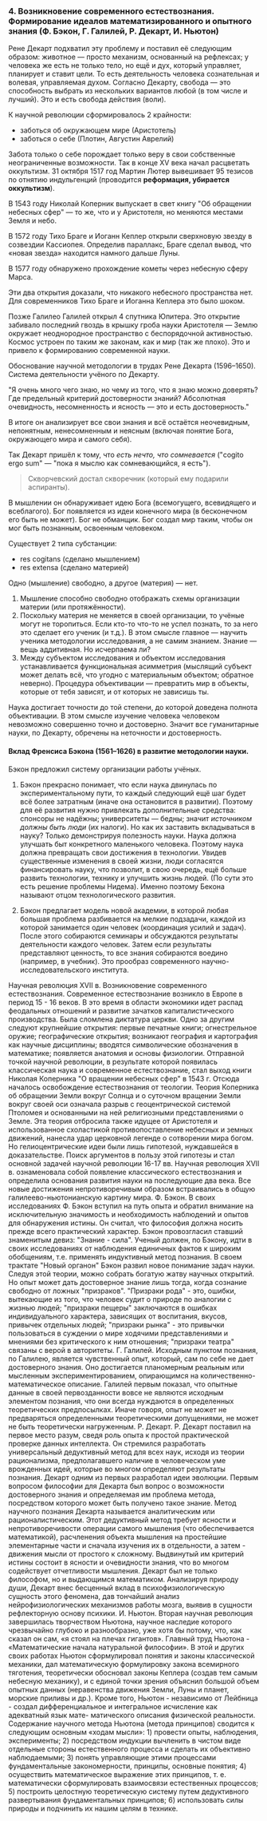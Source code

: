 ### 4. Возникновение современного естествознания. Формирование идеалов математизированного и опытного знания (Ф. Бэкон, Г. Галилей, Р. Декарт, И. Ньютон)

Рене Декарт подхватил эту проблему и поставил её следующим образом: животное — просто механизм, основанный на рефлексах; у человека же есть не только тело, но ещё и дух, который управляет, планирует и ставит цели.
То есть деятельность человека сознательная и волевая, управляемая духом.
Согласно Декарту, свобода — это способность выбрать из нескольких вариантов любой (в том числе и лучший).
Это и есть свобода действия (воли).


К научной революции сформировалось 2 крайности:
- заботься об окружающем мире (Аристотель)
- заботься о себе (Плотин, Августин Аврелий)

Забота только о себе порождает только веру в свои собственные неограниченные возможности.
Так в конце XV века начал расцветать оккультизм.
31 октября 1517 год Мартин Лютер вывешивает 95 тезисов по отнятию индульгенций (проводится __реформация, убирается оккультизм__).

В 1543 году Николай Коперник выпускает в свет книгу "Об обращении небесных сфер" — то же, что и у Аристотеля, но меняются местами Земля и небо.

В 1572 году Тихо Браге и Иоганн Кеплер открыли сверхновую звезду в созвездии Кассиопея.
Определив параллакс, Браге сделал вывод, что «новая звезда» находится намного дальше Луны.

В 1577 году обнаружено прохождение кометы через небесную сферу Марса.

Эти два открытия доказали, что никакого небесного пространства нет.
Для современников Тихо Браге и Иоганна Кеплера это было шоком.

Позже Галилео Галилей открыл 4 спутника Юпитера.
Это открытие забивало последний гвоздь в крышку гроба науки Аристотеля — Землю окружает неоднородное пространство с беспорядочной активностью.
Космос устроен по таким же законам, как и мир (так же плохо).
Это и привело к формированию современной науки.

Обоснование научной методологии в трудах Рене Декарта (1596–1650). Система деятельности учёного по Декарту.

"Я очень много чего знаю, но чему из того, что я знаю можно доверять? Где предельный критерий достоверности знаний? Абсолютная очевидность, несомненность и ясность — это и есть достоверность."

В итоге он анализирует все свои знания и всё остаётся неочевидным, непонятным, ненесомненным и неясным (включая понятие Бога, окружающего мира и самого себя).

Так Декарт пришёл к тому, что _есть нечто, что сомневается_ ("cogito ergo sum" — "пока я мыслю как сомневающийся, я есть").

> Скворчевский достал скворечник (который ему подарили аспиранты).

В мышлении он обнаруживает идею Бога (всемогущего, всевидящего и всеблагого).
Бог появляется из идеи конечного мира (в бесконечном его быть не может).
Бог не обманщик.
Бог создал мир таким, чтобы он мог быть познанным, освоенным человеком.

Существует 2 типа субстанции:
- res cogitans (сделано мышлением)
- res extensa (сделано материей)

Одно (мышление) свободно, а другое (материя) — нет.

1. Мышление способно свободно отображать схемы организации материи (или протяжённости).
2. Поскольку материя не меняется в своей организации, то учёные могут не торопиться. Если кто-то что-то не успел познать, то за него это сделает его ученик (и т.д.). В этом смысле главное — научить ученика методологии исследования, а не самим знанием. Знание — вещь аддитивная. Но исчерпаема ли?
3. Между субъектом исследования и объектом исследования устанавливается функциональная асимметрия (мыслящий субъект может делать всё, что угодно с материальным объектом; обратное неверно). Процедура объективации — превратить мир в объекты, которые от тебя зависят, и от которых не зависишь ты.

Наука достигает точности до той степени, до которой доведена полнота объективации.
В этом смысле изучение человека человеком невозможно совершенно точно и достоверно.
Значит все гуманитарные науки, по Декарту, обречены на неточности и достоверность.


#### Вклад Френсиса Бэкона (1561–1626) в развитие методологии науки.

Бэкон предложил систему организации работы учёных.

1. Бэкон прекрасно понимает, что если наука двинулась по экспериментальному пути, то каждый следующий ещё шаг будет всё более затратным (иначе она остановится в развитии). Поэтому для её развития нужно привлекать дополнительные средства: спонсоры не надёжны; университеты — бедны; значит _источником должны быть люди_ (их налоги). Но как их заставить вкладываться в науку? Только демонстрируя полезность науки. Наука должна улучшать быт конкретного маленького человека. Поэтому наука должна превращать свои достижения в технологии. Увидев существенные изменения в своей жизни, люди согласятся финансировать науку, что позволит, в свою очередь, ещё больше развить технологии, технику и улучшить жизнь людей. (По сути это есть решение проблемы Нидема). Именно поэтому Бекона называют отцом технологического развития.

2. Бэкон предлагает модель новой академии, в которой любая большая проблема разбивается на мелкие подзадачи, каждой из которой занимается один человек (координация усилий и задач). После этого собираются семинары и обсуждаются результаты деятельности каждого человек. Затем если результаты представляют ценность, то все знания собираются воедино (например, в учебник). Это прообраз современного научно-исследовательского института.

Научная революция XVII в. Возникновение современного естествознания. Современное естествознание возникло в Европе в период 15 - 16 веков. В это время в области экономики идет распад феодальных отношений и развитие зачатков капиталистического производства. Была сломлена диктатура церкви. Одно за другим следуют крупнейшие открытия: первые печатные книги; огнестрельное оружие; географические открытия; возникают география и картография как научные дисциплины; вводятся символические обозначения в математике; появляется анатомия и основы физиологии.
Отправной точкой научной революции, в результате которой появилась классическая наука и современное естествознание, стал выход книги Николая Коперника "О вращении небесных сфер" в 1543 г. Отсюда началось освобождение естествознания от теологии. Теория Коперника об обращении Земли вокруг Солнца и о суточном вращении Земли вокруг своей оси означала разрыв с геоцентрической системой Птоломея и основанными на ней религиозными представлениями о Земле. Эта теория отбросила также идущее от Аристотеля и использованное схоластикой противопоставление небесных и земных движений, нанесла удар церковной легенде о сотворении мира богом. Но гелиоцентрические идеи были лишь гипотезой, нуждавшейся в доказательстве. Поиск аргументов в пользу этой гипотезы и стал основной задачей научной революции 16-17 вв. Научная революция XVII в. ознаменовала собой появление классического естествознания и определила основания развития науки на последующие два века. Все новые достижения непротиворечивым образом встраивались в общую галилеево-ньютонианскую картину мира.
Ф. Бэкон. В своих исследованиях Ф. Бэкон вступил на путь опыта и обратил внимание на исключительную значимость и необходимость наблюдений и опытов для обнаружения истины. Он считал, что философия должна носить прежде всего практический характер.
Бэкон провозгласил ставший знаменитым девиз: "Знание - сила". Ученый должен, по Бэкону, идти в своих исследованиях от наблюдения единичных фактов к широким обобщениям, т.е. применять индуктивный метод познания. В своем трактате "Новый органон" Бэкон развил новое понимание задач науки. Следуя этой теории, можно собрать богатую жатву научных открытий. Но опыт может дать достоверное знание лишь тогда, когда сознание свободно от ложных "призраков". "Призраки рода" - это, ошибки, вытекающие из того, что человек судит о природе по аналогии с жизнью людей; "призраки пещеры" заключаются в ошибках индивидуального характера, зависящих от воспитания, вкусов, привычек отдельных людей; "призраки рынка" - это привычки пользоваться в суждении о мире ходячими представлениями и мнениями без критического к ним отношения; "призраки театра" связаны с верой в авторитеты.
Г. Галилей. Исходным пунктом познания, по Галилею, является чувственный опыт, который, сам по себе не дает достоверного знания. Оно достигается планомерным реальным или мысленным экспериментированием, опирающимся на количественно-математическое описание. Галилей первым показал, что опытные данные в своей первозданности вовсе не являются исходным элементом познания, что они всегда нуждаются в определенных теоретических предпосылках. Иначе говоря, опыт не может не предваряться определенными теоретическими допущениями, не может не быть теоретически нагруженным.
Р. Декарт. Р. Декарт поставил на первое место разум, сведя роль опыта к простой практической проверке данных интеллекта. Он стремился разработать универсальный дедуктивный метод для всех наук, исходя из теории рационализма, предполагавшего наличие в человеческом уме врожденных идей, которые во многом определяют результаты познания. Декарт одним из первых разработал идеи эволюции. Первым вопросом философии для Декарта был вопрос о возможности достоверного знания и определяемая им проблема метода, посредством которого может быть получено такое знание. Метод научного познания Декарта называется аналитическим или рационалистическим. Этот дедуктивный метод требует ясности и непротиворечивости операции самого мышления (что обеспечивается математикой), расчленения объекта мышления на простейшие элементарные части и сначала изучения их в отдельности, а затем - движения мысли от простого к сложному. Выдвинутый им критерий истины состоит в ясности и очевидности знания, что во многом содействует отчетливости мышления. Декарт был не только философом, но и выдающимся математиком. Анализируя природу души, Декарт внес бесценный вклад в психофизиологическую сущность этого феномена, дав тончайший анализ нейрофизиологических механизмов работы мозга, выявив в сущности рефлекторную основу психики.
И. Ньютон. Вторая научная революция завершилась творчеством Ньютона, научное наследие которого чрезвычайно глубоко и разнообразно, уже хотя бы потому, что, как сказал
он сам, «я стоял на плечах гигантов». Главный труд Ньютона - «Математические начала натуральной философии». В этой и других своих работах Ньютон сформулировал понятия и законы классической механики, дал математическую формулировку закона всемирного тяготения, теоретически обосновал законы Кеплера (создав тем самым небесную механику), и с единой точки зрения объяснил большой объем опытных данных (неравенства движения Земли, Луны и планет, морские приливы и др.). Кроме того, Ньютон - независимо от Лейбница - создал дифференциальное и интегральное исчисление как адекватный язык мате- матического описания физической реальности. Содержание научного метода Ньютона (метода принципов) сводится к следующим основным «ходам мысли»: 1) провести опыты, наблюдения, эксперименты; 2) посредством индукции вычленить в чистом виде отдельные стороны естественного процесса и сделать их объективно наблюдаемыми; 3) понять управляющие этими процессами фундаментальные закономерности, принципы, основные понятия; 4) осуществить математическое выражение этих принципов, т. е. математически сформулировать взаимосвязи естественных процессов; 5) построить целостную теоретическую систему путем дедуктивного развертывания фундаментальных принципов; 6) использовать силы природы и подчинить их нашим целям в технике.

